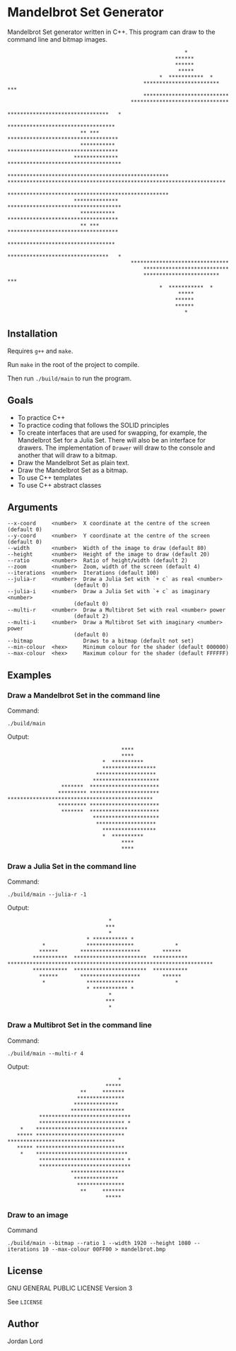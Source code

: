 # Mandelbrot Set Generator

Mandelbrot Set generator written in C++. This program can draw to the command
line and bitmap images.

 ```
                                                         *
                                                      ******
                                                      ******
                                                       *****
                                                 *  ***********  *
                                            ************************ ***
                                            ***************************
                                        *******************************
                                        ********************************   *
                                        **********************************
                        ** ***         ***********************************
                        ***********   ***********************************
                      ************** ************************************
                     ***************************************************
*********************************************************************
                     ***************************************************
                      ************** ************************************
                        ***********   ***********************************
                        ** ***         ***********************************
                                        **********************************
                                        ********************************   *
                                        *******************************
                                            ***************************
                                            ************************ ***
                                                 *  ***********  *
                                                       *****
                                                      ******
                                                      ******
                                                         *
 ```

## Installation

Requires `g++` and `make`.

Run `make` in the root of the project to compile.

Then run `./build/main` to run the program.

## Goals

- To practice C++
- To practice coding that follows the SOLID principles
- To create interfaces that are used for swapping, for example, the Mandelbrot
  Set for a Julia Set. There will also be an interface for drawers. The
  implementation of `Drawer` will draw to the console and another that will draw to a
  bitmap.
- Draw the Mandelbrot Set as plain text.
- Draw the Mandelbrot Set as a bitmap.
- To use C++ templates
- To use C++ abstract classes

## Arguments

```
--x-coord     <number>  X coordinate at the centre of the screen (default 0)
--y-coord     <number>  Y coordinate at the centre of the screen (default 0)
--width       <number>  Width of the image to draw (default 80)
--height      <number>  Height of the image to draw (default 20)
--ratio       <number>  Ratio of height/width (default 2)
--zoom        <number>  Zoom, width of the screen (default 4)
--iterations  <number>  Iterations (default 100)
--julia-r     <number>  Draw a Julia Set with `+ c` as real <number>
                     (default 0)
--julia-i     <number>  Draw a Julia Set with `+ c` as imaginary <number>
                     (default 0)
--multi-r     <number>  Draw a Multibrot Set with real <number> power
                     (default 2)
--multi-i     <number>  Draw a Multibrot Set with imaginary <number> power
                     (default 0)
--bitmap                Draws to a bitmap (default not set)
--min-colour  <hex>     Minimum colour for the shader (default 000000)
--max-colour  <hex>     Maximum colour for the shader (default FFFFFF)
```

## Examples

### Draw a Mandelbrot Set in the command line

Command:

`./build/main`

Output:

```
                                    ****        
                                    ****        
                              *  **********     
                              ***************** 
                            ******************* 
                           *********************
                 *******  **********************
                ********* **********************
**********************************************  
                ********* **********************
                 *******  **********************
                           *********************
                            ******************* 
                              ***************** 
                              *  **********     
                                    ****        
                                    ****        
```

### Draw a Julia Set in the command line

Command:

`./build/main --julia-r -1`

Output:

```
                                *                               
                               ***                              
                                *                               
                         * *********** *                        
           *             ***************             *          
          ******       *******************       ******         
        ***********  ***********************  ***********       
*****************************************************************
        ***********  ***********************  ***********       
          ******       *******************       ******         
           *             ***************             *          
                         * *********** *                        
                                *                               
                               ***                              
                                *                               
```

### Draw a Multibrot Set in the command line

Command:

`./build/main --multi-r 4`

Output:

```
                                   *   
                               *****   
                       **     *******  
                      ***************  
                     **************    
                    *****************  
          *****************************
          *************************** *
    *    ***************************** 
   ***** ****************************  
**********************************     
   ***** ****************************  
    *    ***************************** 
          *************************** *
          *****************************
                    *****************  
                     **************    
                      ***************  
                       **     *******  
                               *****   
```

### Draw to an image

Command

`./build/main --bitmap --ratio 1 --width 1920 --height 1080 --iterations 10 --max-colour 00FF00 > mandelbrot.bmp`

## License

GNU GENERAL PUBLIC LICENSE Version 3

See `LICENSE`

## Author

Jordan Lord
